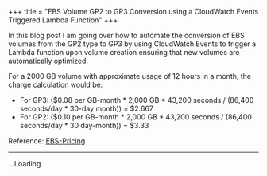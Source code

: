 +++
title = "EBS Volume GP2 to GP3 Conversion using a CloudWatch Events Triggered Lambda Function"
+++

In this blog post I am going over how to automate the conversion of EBS volumes from the GP2 type to GP3 by using CloudWatch Events to trigger a Lambda function upon volume creation ensuring that new volumes are automatically optimized.

For a 2000 GB volume with approximate usage of 12 hours in a month, the charge calculation would be:
  - For GP3: ($0.08 per GB-month * 2,000 GB * 43,200 seconds / (86,400 seconds/day * 30-day month)) = $2.667
  - For GP2: ($0.10 per GB-month * 2,000 GB * 43,200 seconds / (86,400 seconds/day * 30 day-month)) = $3.33

Reference: [EBS-Pricing](https://aws.amazon.com/ebs/pricing/)

---
...Loading